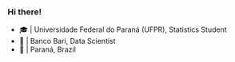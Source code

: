 ### Hi there! 

- :mortar_board: | Universidade Federal do Paraná (UFPR), Statistics Student
- :briefcase: | Banco Bari, Data Scientist 
- 📍 | Paraná, Brazil
